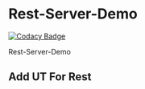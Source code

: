 # Rest-Server-Demo

[![Codacy Badge](https://api.codacy.com/project/badge/Grade/b3490b14e7c540eab3964b5f87f87ccb)](https://www.codacy.com/app/LeagueForHacker/Rest-Server-Demo?utm_source=github.com&utm_medium=referral&utm_content=LeagueForHacker/Rest-Server-Demo&utm_campaign=badger)

Rest-Server-Demo

## Add UT For Rest
